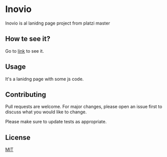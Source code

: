 # Inovio

Inovio is al lanidng page project from platzi master

## How te see it?

Go to [link](https://bernardoaguayoortega.github.io/inovio/public/html/) to see it.

## Usage
It's a lanidng page with some js code.

## Contributing
Pull requests are welcome. For major changes, please open an issue first to discuss what you would like to change.

Please make sure to update tests as appropriate.

## License
[MIT](https://choosealicense.com/licenses/mit/)

